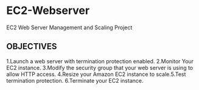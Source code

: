 # EC2-Webserver
EC2 Web Server Management and Scaling Project

## **OBJECTIVES**
 1.Launch a web server with termination protection enabled.​
 2.Monitor Your EC2 instance.​
 3.Modify the security group that your web server is using to allow HTTP access.​
 4.Resize your Amazon EC2 instance to scale.​
 5.Test termination protection.​
 6.Terminate your EC2 instance.​
​

​
